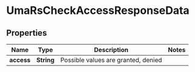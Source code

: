 
# UmaRsCheckAccessResponseData

## Properties
Name | Type | Description | Notes
------------ | ------------- | ------------- | -------------
**access** | **String** | Possible values are granted, denied | 



